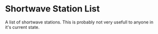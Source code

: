 # Shortwave Station List
A list of shortwave stations.  This is probably not very usefull to anyone in it's current state.
